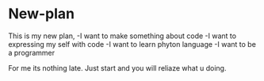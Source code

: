# New-plan
This is my new plan,
-I want to make something about code
-I want to expressing my self with code
-I want to learn phyton language
-I want to be a programmer

For me its nothing late. Just start and you will reliaze what u doing.

